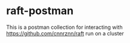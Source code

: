# raft-postman

This is a postman collection for interacting with
https://github.com/cnnrznn/raft run on a cluster
